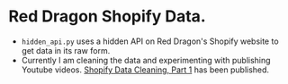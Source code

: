 # Red Dragon Shopify Data.
 * `hidden_api.py` uses a hidden API on Red Dragon's Shopify website to get data in its raw form.
 * Currently I am cleaning the data and experimenting with publishing Youtube videos. [Shopify Data Cleaning, Part 1](https://www.youtube.com/watch?v=8YPajpUGKh4) has been published.  

